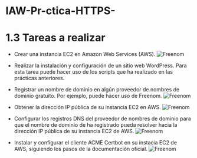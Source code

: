 # IAW-Pr-ctica-HTTPS-


# 1.3 Tareas a realizar

+ Crear una instancia EC2 en Amazon Web Services (AWS).
![Freenom](https://github.com/jesus2307/iaw-practica-15/blob/main/imagen/Captura4.PNG "Freenom")

+ Realizar la instalación y configuración de un sitio web WordPress. Para esta tarea puede hacer uso de los scripts que ha realizado en las prácticas anteriores.

+ Registrar un nombre de dominio en algún proveedor de nombres de dominio gratuito. Por ejemplo, puede hacer uso de Freenom.
![Freenom](https://github.com/jesus2307/IAW-Pr-ctica-HTTPS-/blob/main/imagen/1.png "Freenom")

+ Obtener la dirección IP pública de su instancia EC2 en AWS.
![Freenom](https://github.com/jesus2307/IAW-Pr-ctica-HTTPS-/blob/main/imagen/5.PNG "Freenom")

+ Configurar los registros DNS del proveedor de nombres de dominio para que el nombre de dominio de ha registrado pueda resolver hacia la dirección IP pública de su instancia EC2 de AWS.
![Freenom](https://github.com/jesus2307/IAW-Pr-ctica-HTTPS-/blob/main/imagen/2.png "Freenom")

+ Instalar y configurar el cliente ACME Certbot en su instacia EC2 de AWS, siguiendo los pasos de la documentación oficial.
![Freenom](https://github.com/jesus2307/IAW-Pr-ctica-HTTPS-/blob/main/imagen/4.png "Freenom")


